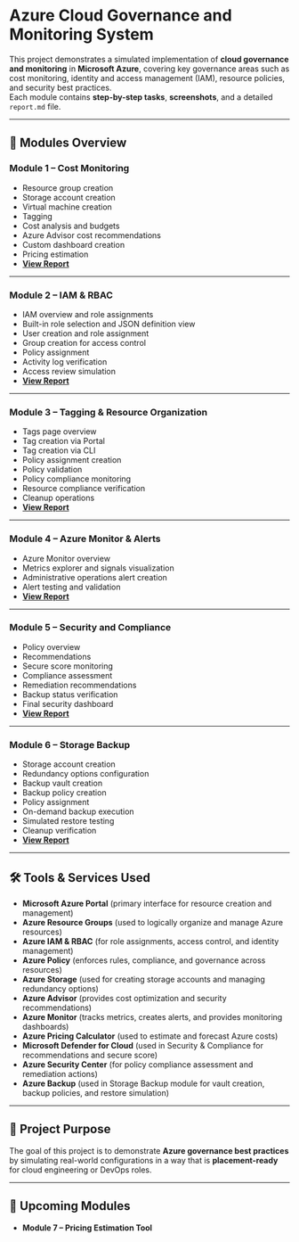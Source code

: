 # Azure Cloud Governance and Monitoring System

This project demonstrates a simulated implementation of **cloud governance and monitoring** in **Microsoft Azure**, covering key governance areas such as cost monitoring, identity and access management (IAM), resource policies, and security best practices.  
Each module contains **step-by-step tasks**, **screenshots**, and a detailed `report.md` file.

---

## 📂 Modules Overview

### **Module 1 – Cost Monitoring**
- Resource group creation  
- Storage account creation  
- Virtual machine creation  
- Tagging  
- Cost analysis and budgets  
- Azure Advisor cost recommendations  
- Custom dashboard creation  
- Pricing estimation  
- **[View Report](./Module1_CostMonitoring/report.md)**

---

### **Module 2 – IAM & RBAC**
- IAM overview and role assignments  
- Built-in role selection and JSON definition view  
- User creation and role assignment  
- Group creation for access control  
- Policy assignment  
- Activity log verification  
- Access review simulation  
- **[View Report](./Module2_IAM_RBAC/report.md)**

---

### **Module 3 – Tagging & Resource Organization**
- Tags page overview  
- Tag creation via Portal  
- Tag creation via CLI  
- Policy assignment creation  
- Policy validation  
- Policy compliance monitoring  
- Resource compliance verification  
- Cleanup operations  
- **[View Report](./Module3_Tagging_ResourceOrganization/report.md)**

---

### **Module 4 – Azure Monitor & Alerts** 
- Azure Monitor overview  
- Metrics explorer and signals visualization  
- Administrative operations alert creation  
- Alert testing and validation  
- **[View Report](./Module4_Monitor_and_Alerts/report.md)**

---

### **Module 5 – Security and Compliance**
- Policy overview  
- Recommendations  
- Secure score monitoring  
- Compliance assessment  
- Remediation recommendations  
- Backup status verification  
- Final security dashboard  
- **[View Report](./Module5_Security_and_Compliance/report.md)**

---

### **Module 6 – Storage Backup**
- Storage account creation  
- Redundancy options configuration  
- Backup vault creation  
- Backup policy creation  
- Policy assignment  
- On-demand backup execution  
- Simulated restore testing  
- Cleanup verification  
- **[View Report](./Module6_Storage_Backup/report.md)**

---

## 🛠 Tools & Services Used
- **Microsoft Azure Portal** (primary interface for resource creation and management)  
- **Azure Resource Groups** (used to logically organize and manage Azure resources)  
- **Azure IAM & RBAC** (for role assignments, access control, and identity management)  
- **Azure Policy** (enforces rules, compliance, and governance across resources)  
- **Azure Storage** (used for creating storage accounts and managing redundancy options)  
- **Azure Advisor** (provides cost optimization and security recommendations)  
- **Azure Monitor** (tracks metrics, creates alerts, and provides monitoring dashboards)  
- **Azure Pricing Calculator** (used to estimate and forecast Azure costs)  
- **Microsoft Defender for Cloud** (used in Security & Compliance for recommendations and secure score)  
- **Azure Security Center** (for policy compliance assessment and remediation actions)  
- **Azure Backup** (used in Storage Backup module for vault creation, backup policies, and restore simulation)   

---

## 📌 Project Purpose
The goal of this project is to demonstrate **Azure governance best practices** by simulating real-world configurations in a way that is **placement-ready** for cloud engineering or DevOps roles.

---

## 🚀 Upcoming Modules  
- **Module 7 – Pricing Estimation Tool**

